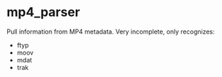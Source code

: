 # mp4_parser
Pull information from MP4 metadata.  Very incomplete, only recognizes:
* ftyp
* moov
* mdat
* trak

